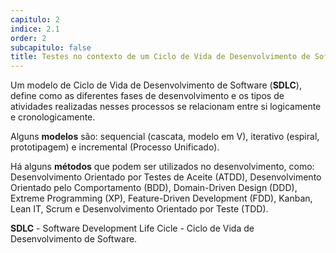 ```yaml
---
capitulo: 2
indice: 2.1
order: 2
subcapitulo: false
title: Testes no contexto de um Ciclo de Vida de Desenvolvimento de Software
---
```


<p> Um modelo de Ciclo de Vida de Desenvolvimento de Software (<b>SDLC</b>), define como as diferentes fases de desenvolvimento e os tipos de atividades realizadas nesses processos se relacionam entre si logicamente e cronologicamente. </p>

<p>Alguns <b>modelos</b> são: sequencial (cascata, modelo em V), iterativo (espiral, prototipagem) e incremental (Processo Unificado). </p>

<p>Há alguns <b>métodos</b> que podem ser utilizados no desenvolvimento, como: Desenvolvimento Orientado por Testes de Aceite (ATDD), Desenvolvimento Orientado pelo Comportamento (BDD), Domain-Driven Design (DDD), Extreme Programming (XP), Feature-Driven Development (FDD), Kanban, Lean IT, Scrum e Desenvolvimento Orientado por Teste (TDD).</p>

<p><b>SDLC</b> - Software Development Life Cicle - Ciclo de Vida de Desenvolvimento de Software.</p>
